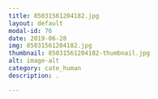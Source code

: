 ```yaml
---
title: 85031561204182.jpg
layout: default
modal-id: 76
date: 2019-06-28
img: 85031561204182.jpg
thumbnail: 85031561204182-thumbnail.jpg
alt: image-alt
category: cate_human
description: .

---
```

